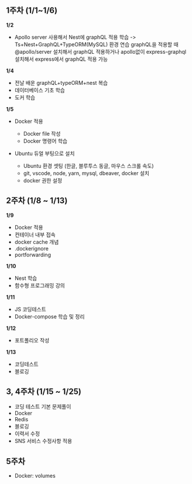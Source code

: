 ## 1주차 (1/1~1/6)

**1/2**

- Apollo server 사용해서 Nest에 graphQL 적용 학습
  -> Ts+Nest+GraphQL+TypeORM(MySQL) 환경 연습
  graphQL을 적용할 때 @apollo/server 설치해서 graphQL 적용하거나 apollo없이 express-graphql 설치해서 express에서 graphQL 적용 가능

**1/4**

- 전날 배운 graphQL+typeORM+nest 복습
- 데이터베이스 기초 학습
- 도커 학습

**1/5**

- Docker 적용

  - Docker file 작성
  - Docker 명령어 학습

- Ubuntu 듀얼 부팅으로 설치
  - Ubuntu 환경 셋팅 (한글, 블루투스 동글, 마우스 스크롤 속도)
  - git, vscode, node, yarn, mysql, dbeaver, docker 설치
  - docker 권한 설정

## 2주차 (1/8 ~ 1/13)

**1/9**

- Docker 적용
- 컨테이너 내부 접속
- docker cache 개념
- .dockerignore
- portforwarding

**1/10**

- Nest 학습
- 함수형 프로그래밍 강의

**1/11**

- JS 코딩테스트
- Docker-compose 학습 및 정리

**1/12**

- 포트폴리오 작성

**1/13**

- 코딩테스트
- 블로깅

## 3, 4주차 (1/15 ~ 1/25)

- 코딩 테스트 기본 문제풀이
- Docker
- Redis
- 블로깅
- 이력서 수정
- SNS 서비스 수정사항 적용

## 5주차

- Docker: volumes
